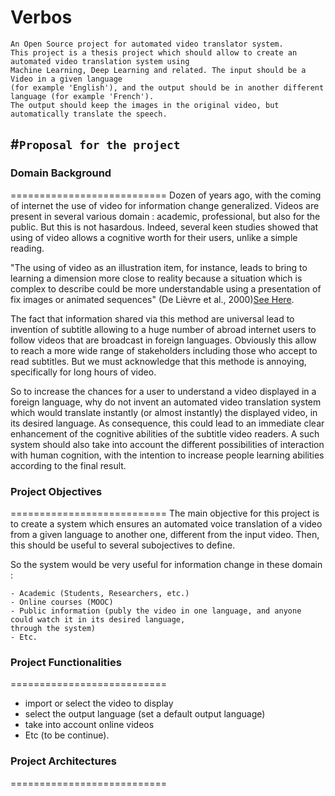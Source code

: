 # Verbos
	An Open Source project for automated video translator system.
	This project is a thesis project which should allow to create an automated video translation system using 
	Machine Learning, Deep Learning and related. The input should be a Video in a given language 
	(for example 'English'), and the output should be in another different language (for example 'French'). 
	The output should keep the images in the original video, but automatically translate the speech.


#``Proposal for the project``
----------------------------

### Domain Background
===========================
Dozen of years ago, with the coming of internet the use of video for information change generalized. Videos are present in several various domain : academic, professional, but also for the public. But this is not hasardous. Indeed, several keen studies showed that using of video allows a cognitive worth for their users, unlike a simple reading. 

"The using of video as an illustration item, for instance, leads to bring to learning a dimension more close to reality because a situation which is complex to describe could be more understandable using a presentation of fix images or animated sequences" (De Lièvre et al., 2000)[See Here](https://www.usherbrooke.ca/ssf/tous-les-numeros/septembre-2012/le-ssf-veille/pourquoi-utiliser-la-video-en-formation/).

The fact that information shared via this method are universal lead to invention of subtitle allowing to a huge number of abroad internet users to follow videos that are broadcast in foreign languages. Obviously this allow to reach a more wide range of stakeholders including those who accept to read subtitles. But we must acknowledge that this methode is annoying, specifically for long hours of video.

So to increase the chances for a user to understand a video displayed in a foreign language, why do not invent an automated video translation system which would translate instantly (or almost instantly) the displayed video, in its desired language. 
As consequence, this could lead to an immediate clear enhancement of the cognitive abilities of the subtitle video readers.
A such system should also take into account the different possibilities of interaction with human cognition, with the intention to increase people learning abilities according to the final result.



### Project Objectives
===========================
The main objective for this project is to create a system which ensures an automated voice translation of a video from a given language to another one, different from the input video.
Then, this should be useful to several subojectives to define.

So the system would be very useful for information change in these domain :

	- Academic (Students, Researchers, etc.)
	- Online courses (MOOC)
	- Public information (publy the video in one language, and anyone could watch it in its desired language, 
	through the system)
	- Etc.


### Project Functionalities
===========================
- import or select the video to display
- select the output language (set a default output language)
- take into account online videos
- Etc (to be continue).


### Project Architectures 
===========================
